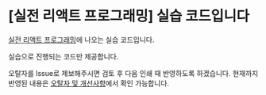 # [실전 리액트 프로그래밍] 실습 코드입니다

[실전 리액트 프로그래밍](https://book.naver.com/bookdb/book_detail.nhn?bid=16391022)에 나오는 실습 코드입니다.

실습으로 진행되는 코드만 제공합니다.

오탈자를 Issue로 제보해주시면 검토 후 다음 인쇄 때 반영하도록 하겠습니다. 현재까지 반영된 내용은 [오탈자 및 개선사항](https://github.com/landvibe/book-react/blob/revision2/corrections.md)에서 확인 가능합니다.
